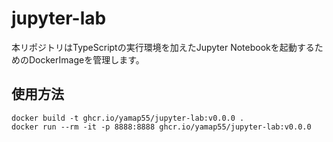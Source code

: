 # jupyter-lab

本リポジトリはTypeScriptの実行環境を加えたJupyter Notebookを起動するためのDockerImageを管理します。

## 使用方法

```
docker build -t ghcr.io/yamap55/jupyter-lab:v0.0.0 .
docker run --rm -it -p 8888:8888 ghcr.io/yamap55/jupyter-lab:v0.0.0
```
